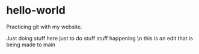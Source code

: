 # hello-world
Practicing git with my website.

Just doing stuff here just to do stuff
stuff happening \n
this is an edit that is being made to main
